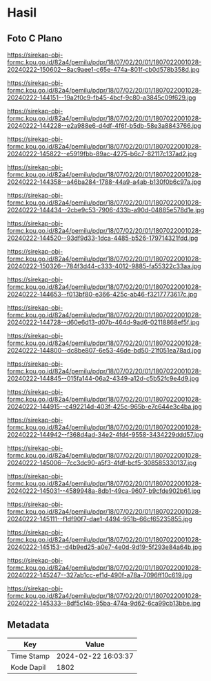 # Hasil

## Foto C Plano

https://sirekap-obj-formc.kpu.go.id/82a4/pemilu/pdpr/18/07/02/20/01/1807022001028-20240222-150602--8ac9aee1-c65e-474a-801f-cb0d578b358d.jpg

https://sirekap-obj-formc.kpu.go.id/82a4/pemilu/pdpr/18/07/02/20/01/1807022001028-20240222-144151--19a2f0c9-fb45-4bcf-9c80-a3845c09f629.jpg

https://sirekap-obj-formc.kpu.go.id/82a4/pemilu/pdpr/18/07/02/20/01/1807022001028-20240222-144228--e2a988e6-d4df-4f6f-b5db-58e3a8843766.jpg

https://sirekap-obj-formc.kpu.go.id/82a4/pemilu/pdpr/18/07/02/20/01/1807022001028-20240222-145822--e5919fbb-89ac-4275-b6c7-82117c137ad2.jpg

https://sirekap-obj-formc.kpu.go.id/82a4/pemilu/pdpr/18/07/02/20/01/1807022001028-20240222-144358--a46ba284-1788-44a9-a4ab-b130f0b6c97a.jpg

https://sirekap-obj-formc.kpu.go.id/82a4/pemilu/pdpr/18/07/02/20/01/1807022001028-20240222-144434--2cbe9c53-7906-433b-a90d-04885e578d1e.jpg

https://sirekap-obj-formc.kpu.go.id/82a4/pemilu/pdpr/18/07/02/20/01/1807022001028-20240222-144520--93df9d33-1dca-4485-b526-179714321fdd.jpg

https://sirekap-obj-formc.kpu.go.id/82a4/pemilu/pdpr/18/07/02/20/01/1807022001028-20240222-150326--784f3d44-c333-4012-9885-fa55322c33aa.jpg

https://sirekap-obj-formc.kpu.go.id/82a4/pemilu/pdpr/18/07/02/20/01/1807022001028-20240222-144653--f013bf80-e366-425c-ab46-f3217773617c.jpg

https://sirekap-obj-formc.kpu.go.id/82a4/pemilu/pdpr/18/07/02/20/01/1807022001028-20240222-144728--d60e6d13-d07b-464d-9ad6-02118868ef5f.jpg

https://sirekap-obj-formc.kpu.go.id/82a4/pemilu/pdpr/18/07/02/20/01/1807022001028-20240222-144800--dc8be807-6e53-46de-bd50-21f051ea78ad.jpg

https://sirekap-obj-formc.kpu.go.id/82a4/pemilu/pdpr/18/07/02/20/01/1807022001028-20240222-144845--015fa144-06a2-4349-a12d-c5b52fc9e4d9.jpg

https://sirekap-obj-formc.kpu.go.id/82a4/pemilu/pdpr/18/07/02/20/01/1807022001028-20240222-144915--c492214d-403f-425c-965b-e7c644e3c4ba.jpg

https://sirekap-obj-formc.kpu.go.id/82a4/pemilu/pdpr/18/07/02/20/01/1807022001028-20240222-144942--f368d4ad-34e2-4fd4-9558-3434229ddd57.jpg

https://sirekap-obj-formc.kpu.go.id/82a4/pemilu/pdpr/18/07/02/20/01/1807022001028-20240222-145006--7cc3dc90-a5f3-4fdf-bcf5-308585330137.jpg

https://sirekap-obj-formc.kpu.go.id/82a4/pemilu/pdpr/18/07/02/20/01/1807022001028-20240222-145031--4589948a-8db1-49ca-9607-b9cfde902b61.jpg

https://sirekap-obj-formc.kpu.go.id/82a4/pemilu/pdpr/18/07/02/20/01/1807022001028-20240222-145111--f1df90f7-dae1-4494-951b-66cf65235855.jpg

https://sirekap-obj-formc.kpu.go.id/82a4/pemilu/pdpr/18/07/02/20/01/1807022001028-20240222-145153--d4b9ed25-a0e7-4e0d-9d19-5f293e84a64b.jpg

https://sirekap-obj-formc.kpu.go.id/82a4/pemilu/pdpr/18/07/02/20/01/1807022001028-20240222-145247--327ab1cc-ef1d-490f-a78a-7096ff10c619.jpg

https://sirekap-obj-formc.kpu.go.id/82a4/pemilu/pdpr/18/07/02/20/01/1807022001028-20240222-145333--8df5c14b-95ba-474a-9d62-6ca99cb13bbe.jpg


## Metadata

| Key        | Value               |
| ---------- | ------------------- |
| Time Stamp | 2024-02-22 16:03:37 |
| Kode Dapil | 1802                |




